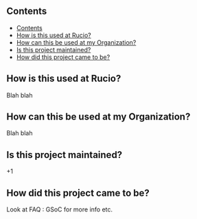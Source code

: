 ## Contents
- [Contents](#contents)
- [How is this used at Rucio?](#how-is-this-used-at-rucio)
- [How can this be used at my Organization?](#how-can-this-be-used-at-my-organization)
- [Is this project maintained?](#is-this-project-maintained)
- [How did this project came to be?](#how-did-this-project-came-to-be)

## How is this used at Rucio?
Blah blah

## How can this be used at my Organization?
Blah blah

## Is this project maintained?
+1

## How did this project came to be?
Look at FAQ : GSoC for more info etc.
